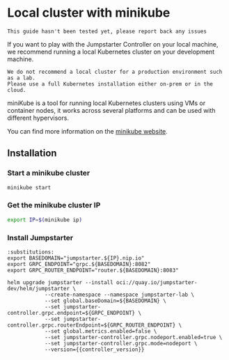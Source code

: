 # Local cluster with minikube
```{warning}
This guide hasn't been tested yet, please report back any issues
```

If you want to play with the Jumpstarter Controller on your local machine,
we recommend running a local Kubernetes cluster on your development machine.

```{warning}
We do not recommend a local cluster for a production environment such as a lab.
Please use a full Kubernetes installation either on-prem or in the cloud.
```

miniKube is a tool for running local Kubernetes clusters using VMs or container nodes,
it works across several platforms and can be used with different hypervisors.

You can find more information on the [minikube website](https://minikube.sigs.k8s.io/docs/start/).

## Installation

### Start a minikube cluster
```bash
minikube start
```

### Get the minikube cluster IP
```bash
export IP=$(minikube ip)
```

### Install Jumpstarter
```{code-block} bash
:substitutions:
export BASEDOMAIN="jumpstarter.${IP}.nip.io"
export GRPC_ENDPOINT="grpc.${BASEDOMAIN}:8082"
export GRPC_ROUTER_ENDPOINT="router.${BASEDOMAIN}:8083"

helm upgrade jumpstarter --install oci://quay.io/jumpstarter-dev/helm/jumpstarter \
            --create-namespace --namespace jumpstarter-lab \
            --set global.baseDomain=${BASEDOMAIN} \
            --set jumpstarter-controller.grpc.endpoint=${GRPC_ENDPOINT} \
            --set jumpstarter-controller.grpc.routerEndpoint=${GRPC_ROUTER_ENDPOINT} \
            --set global.metrics.enabled=false \
            --set jumpstarter-controller.grpc.nodeport.enabled=true \
            --set jumpstarter-controller.grpc.mode=nodeport \
            --version={{controller_version}}
```
